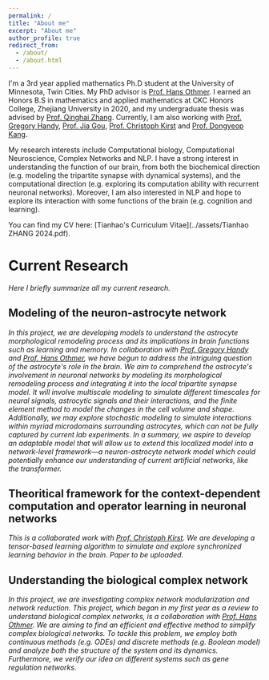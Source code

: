 ```yaml
---
permalink: /
title: "About me"
excerpt: "About me"
author_profile: true
redirect_from: 
  - /about/
  - /about.html
---
```


I'm a 3rd year applied mathematics Ph.D student at the University of Minnesota, Twin Cities. My PhD advisor is [Prof. Hans Othmer](https://www-users.cse.umn.edu/~othmer/). I earned an Honors B.S in mathematics and applied mathematics at CKC Honors College, Zhejiang University in 2020, and my undergraduate thesis was advised by [Prof. Qinghai Zhang](https://person.zju.edu.cn/en/qinghai). Currently, I am also working with [Prof. Gregory Handy](https://gregoryhandy.github.io/), [Prof. Jia Gou](https://jiagou105.github.io/), [Prof. Christoph Kirst](https://neurograd.ucsf.edu/people/christoph-kirst-phd-ms-bs) and [Prof. Dongyeop Kang](https://dykang.github.io/).

My research interests include Computational biology, Computational Neuroscience, Complex Networks and NLP. I have a strong interest in understanding the function of our brain, from both the biochemical direction (e.g. modeling the tripartite synapse with dynamical systems), and the computational direction (e.g. exploring its computation ability with recurrent neuronal networks). Moreover, I am also interested in NLP and hope to explore its interaction with some functions of the brain (e.g. cognition and learning).

You can find my CV here: [Tianhao's Curriculum Vitae](../assets/Tianhao ZHANG 2024.pdf).

Current Research
======
*Here I briefly summarize all my current research.*

Modeling of the neuron-astrocyte network
------
*In this project, we are developing models to understand the astrocyte morphological remodeling process and its implications in brain functions such as learning and memory. In collaboration with [Prof. Gregory Handy](https://gregoryhandy.github.io/) and [Prof. Hans Othmer](https://www-users.cse.umn.edu/~othmer/), we have begun to address the intriguing question of the astrocyte's role in the brain. We aim to comprehend the astrocyte's involvement in neuronal networks by modeling its morphological remodeling process and integrating it into the local tripartite synapse model. It will involve multiscale modeling to simulate different timescales for neural signals, astrocytic signals and their interactions, and the finite element method to model the changes in the cell volume and shape. Additionally, we may explore stochastic modeling to simulate interactions within myriad microdomains surrounding astrocytes, which can not be fully captured by current lab experiments. In a summary, we aspire to develop an adaptable model that will allow us to extend this localized model into a network-level framework—a neuron-astrocyte network model which could potentially enhance our understanding of current artificial networks, like the transformer.*

Theoritical framework for the context-dependent computation and operator learning in neuronal networks
------
*This is a collaborated work with [Prof. Christoph Kirst](https://neurograd.ucsf.edu/people/christoph-kirst-phd-ms-bs). We are developing a tensor-based learning algorithm to simulate and explore synchronized learning behavior in the brain. Paper to be uploaded.*

**Understanding the biological complex network**
------
*In this project, we are investigating complex network modularization and network reduction. This project, which began in my first year as a review to understand biological complex networks, is a collaboration with [Prof. Hans Othmer](https://www-users.cse.umn.edu/~othmer/). We are aiming to find an efficient and effective method to simplify complex biological networks. To tackle this problem, we employ both continuous methods (e.g. ODEs) and discrete methods (e.g. Boolean model) and analyze both the structure of the system and its dynamics. Furthermore, we verify our idea on different systems such as gene regulation networks.*

